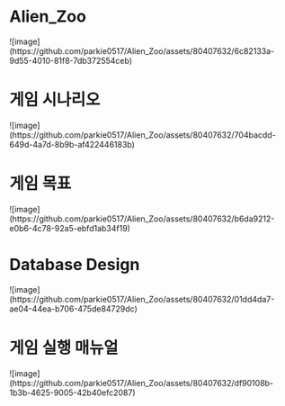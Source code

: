 <h1>Alien_Zoo</h1>
![image](https://github.com/parkie0517/Alien_Zoo/assets/80407632/6c82133a-9d55-4010-81f8-7db372554ceb)

<h1>게임 시나리오</h1>
![image](https://github.com/parkie0517/Alien_Zoo/assets/80407632/704bacdd-649d-4a7d-8b9b-af422446183b)

<h1>게임 목표</h1>
![image](https://github.com/parkie0517/Alien_Zoo/assets/80407632/b6da9212-e0b6-4c78-92a5-ebfd1ab34f19)

<h1>Database Design</h1>
![image](https://github.com/parkie0517/Alien_Zoo/assets/80407632/01dd4da7-ae04-44ea-b706-475de84729dc)

<h1>게임 실행 매뉴얼</h1>
![image](https://github.com/parkie0517/Alien_Zoo/assets/80407632/df90108b-1b3b-4625-9005-42b40efc2087)
